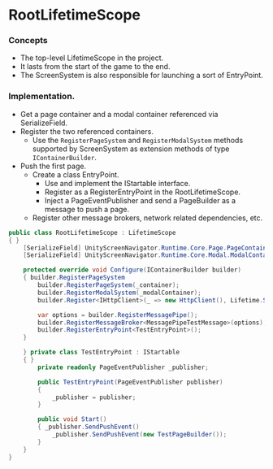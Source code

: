 # RootLifetimeScope

### Concepts

* The top-level LifetimeScope in the project.
* It lasts from the start of the game to the end.
* The ScreenSystem is also responsible for launching a sort of EntryPoint.

### Implementation.

* Get a page container and a modal container referenced via SerializeField.
* Register the two referenced containers.
  * Use the `RegisterPageSystem` and `RegisterModalSystem` methods supported by ScreenSystem as extension methods of type `IContainerBuilder`.
* Push the first page.
  * Create a class EntryPoint.
    * Use and implement the IStartable interface.
    * Register as a RegisterEntryPoint in the RootLifetimeScope.
    * Inject a PageEventPublisher and send a PageBuilder as a message to push a page.
  * Register other message brokers, network related dependencies, etc.

```csharp
public class RootLifetimeScope : LifetimeScope
{ }
    [SerializeField] UnityScreenNavigator.Runtime.Core.Page.PageContainer _container;
    [SerializeField] UnityScreenNavigator.Runtime.Core.Modal.ModalContainer _modalContainer;

    protected override void Configure(IContainerBuilder builder)
    { builder.RegisterPageSystem
        builder.RegisterPageSystem(_container);
        builder.RegisterModalSystem(_modalContainer);
        builder.Register<IHttpClient>(_ => new HttpClient(), Lifetime.Singleton);

        var options = builder.RegisterMessagePipe();
        builder.RegisterMessageBroker<MessagePipeTestMessage>(options);
        builder.RegisterEntryPoint<TestEntryPoint>();
    }

    } private class TestEntryPoint : IStartable
    { }
        private readonly PageEventPublisher _publisher;

        public TestEntryPoint(PageEventPublisher publisher)
        {
            _publisher = publisher;
        }

        public void Start()
        { _publisher.SendPushEvent()
            _publisher.SendPushEvent(new TestPageBuilder());
        }
    }
}
```
